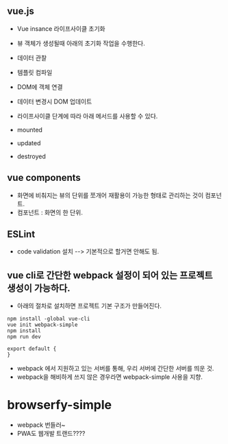 ## vue.js
- Vue insance 라이프사이클 초기화
- 뷰 객체가 생성될때 아래의 초기화 작업을 수행한다.
- 데이터 관찰
- 템플릿 컴파일
- DOM에 객체 연결
- 데이터 변경시 DOM 업데이트

- 라이프사이클 단계에 따라 아래 메서드를 사용할 수 있다.
- mounted
- updated
- destroyed

## vue components
- 화면에 비춰지는 뷰의 단위를 쪼개어 재활용이 가능한 형태로 관리하는 것이 컴포넌트.
- 컴포넌트 : 화면의 한 단위.

## ESLint
- code validation 설치 --> 기본적으로 할거면 안해도 됨.



## vue cli로 간단한 webpack 설정이 되어 있는 프로젝트 생성이 가능하다.
- 아래의 절차로 설치하면 프로젝트 기본 구조가 만들어진다.

```
npm install -global vue-cli
vue init webpack-simple
npm install
npm run dev

export default {
}
```
- webpack 에서 지원하고 있는 서버를 통해, 우리 서버에 간단한 서버를 띄운 것.
- webpack을 해비하게 쓰지 않은 경우라면 webpack-simple 사용을 지향.

# browserfy-simple
- webpack 번들러~
- PWA도 웹개발 트랜드????






